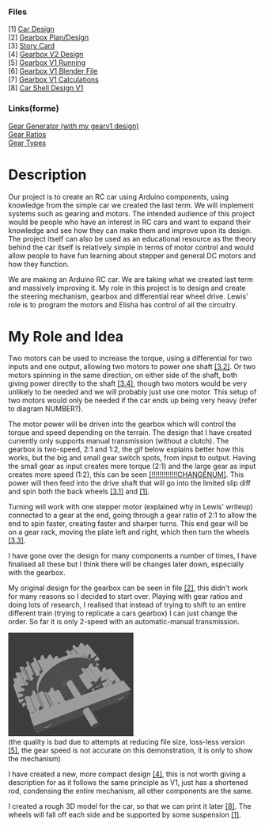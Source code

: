 ### Files
[1] [Car Design](cardesign.jpeg)<br>
[2] [Gearbox Plan/Design](grearboxplan_design.jpeg)<br>
[3] [Story Card](storycard_components.jpeg)<br>
[4] [Gearbox V2 Design](gearboxv2%20compact_design.jpeg)<br>
[5] [Gearbox V1 Running](gearboxv1%20angleview_complete.mkv)<br>
[6] [Gearbox V1 Blender File](gearboxv1.blend)<br>
[7] [Gearbox V1 Calculations](gearboxv1%20calculations.txt)<br>
[8] [Car Shell Design V1](carpototyperobotics.blend)

### Links(forme)
[Gear Generator (with my gearv1 design)](https://shorturl.at/dGQU8)<br><!--https://geargenerator.com/#200,200,100,6,0,0,341.40000000000146,4,1,12,3,4,20,0,0,0,0,0,0,1,6,1.5,4,20,0,0,0,0,0,0,0,24,6,4,20,-35,0,0,0,0,2,1,6,1.5,4,20,-35,0,0,0,0,0,1,3,-35-->
[Gear Ratios](https://woodgears.ca/gear/ratio.html)<br>
[Gear Types](https://khkgears.net/new/gear_knowledge/the-first-step-of-mechanism-design-using-gears/know-about-gear-types-and-relations-between-the-two-shafts.html)


# Description
Our project is to create an RC car using Arduino components, using knowledge from the simple car we created the last term. We will implement systems such as gearing and motors. The intended audience of this project would be people who have an interest in RC cars and want to expand their knowledge and see how they can make them and improve upon its design. The project itself can also be used as an educational resource as the theory behind the car itself is relatively simple in terms of motor control and would allow people to have fun learning about stepper and general DC motors and how they function.

We are making an Arduino RC car. We are taking what we created last term and massively improving it. My role in this project is to design and create the steering mechanism, gearbox and differential rear wheel drive. Lewis' role is to program the motors and Elisha has control of all the circuitry.

# My Role and Idea
Two motors can be used to increase the torque, using a differential for two inputs and one output, allowing two motors to power one shaft [[3.2]](storycard_components.jpeg). Or two motors spinning in the same direction, on either side of the shaft, both giving power directly to the shaft [[3.4]](storycard_components.jpeg), though two motors would be very unlikely to be needed and we will probably just use one motor. This setup of two motors would only be needed if the car ends up being very heavy (refer to diagram NUMBER?). 

The motor power will be driven into the gearbox which will control the torque and speed depending on the terrain. The design that I have created currently only supports manual transmission (without a clutch). The gearbox is two-speed, 2:1 and 1:2, the gif below explains better how this works, but the big and small gear switch spots, from input to output. Having the small gear as input creates more torque (2:1) and the large gear as input creates more speed (1:2), this can be seen [[!!!!!!!!!!!!!CHANGENUM]](https://shorturl.at/dGQU8). This power will then feed into the drive shaft that will go into the limited slip diff and spin both the back wheels [[3.1]](storycard_components.jpeg) and [[1]](cardesign.jpeg).

Turning will work with one stepper motor (explained why in Lewis' writeup) connected to a gear at the end, going through a gear ratio of 2:1 to allow the end to spin faster, creating faster and sharper turns. This end gear will be on a gear rack, moving the plate left and right, which then turn the wheels [[3.3]](storycard_components.jpeg).

I have gone over the design for many components a number of times, I have finalised all these but I think there will be changes later down, especially with the gearbox.

My original design for the gearbox can be seen in file [[2]](grearboxplan_design.jpeg), this didn't work for many reasons so I decided to start over. Playing with gear ratios and doing lots of research, I realised that instead of trying to shift to an entire different train (trying to replicate a cars gearbox) I can just change the order. So far it is only 2-speed with an automatic-manual transmission. 

![gearboxv1 angleview_complete_compressed.gif](https://github.com/vakkD/robocarfinal/blob/main/gearboxv1%20angleview_complete_compressed.gif)
<br>(the quality is bad due to attempts at reducing file size, loss-less version [[5]](https://github.com/vakkD/robocarfinal/blob/main/gearboxv1%20angleview_complete.mkv), the gear speed is not accurate on this demonstration, it is only to show the mechanism)

I have created a new, more compact design [[4]](gearboxv1%20angleview_complete.mkv), this is not worth giving a description for as it follows the same principle as V1, just has a shortened rod, condensing the entire mechanism, all other components are the same.

I created a rough 3D model for the car, so that we can print it later [[8]](carpototyperobotics.blend). The wheels will fall off each side and be supported by some suspension [[1]](cardesign.jpeg).
